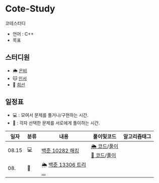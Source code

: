 <!--- 줄바꿈 태그 <br> --->

# Cote-Study
코테스터디
- 언어 : C++
- 목표

## 스터디원
- 🌦️ [은비](https://github.com/led156)
- 🐱 [인서](https://github.com/sene03)
- 🍗 [희선](https://github.com/h3136514)

## 일정표
- 💻 : 모여서 문제를 풀거나/구현하는 시간.
- 📖 : 각자 선택한 문제를 서로에게 풀이하는 시간.

|일자|분류|내용|풀이및코드|알고리즘태그|
|---|--|---|-------|---------|
|08.15|💻|[백준 10282 해킹](https://www.acmicpc.net/problem/10282)|[🌦️ 코드](https://github.com/led156/Cote-Study/blob/main/0815/10282_%EC%9D%80%EB%B9%84.cpp)/[풀이](https://lee-eb.tistory.com/50)<br> [🍗 코드](https://github.com/led156/Cote-Study/blob/main/0815/10282_%ED%9D%AC%EC%84%A0.cpp)/[풀이](https://hshong313.tistory.com/5)<br> ||
|08.|📖|🌦️ [백준 13306 트리](https://www.acmicpc.net/problem/13306)<br> [...]()|||
